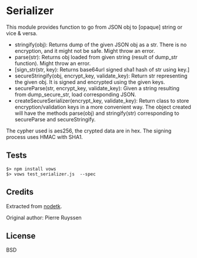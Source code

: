 # Serializer

This module provides function to go from JSON obj to [opaque] string or vice & versa.

 - stringify(obj): Returns dump of the given JSON obj as a str. There is no encryption, and it might not be safe. Might throw an error.
 - parse(str): Returns obj loaded from given string (result of dump_str function). Might throw an error.
 - [sign_str(str, key): Returns base64url signed sha1 hash of str using key.]
 - secureStringify(obj, encrypt_key, validate_key): Return str representing the given obj. It is signed and encrypted using the given keys.
 - secureParse(str, encrypt_key, validate_key): Given a string resulting from dump_secure_str, load corresponding JSON.
 - createSecureSerializer(encrypt_key, validate_key): Return class to store encryption/validation keys in a more convenient way. The object created will have the methods parse(obj) and stringify(str) corresponding to secureParse and secureStringify.

The cypher used is aes256, the crypted data are in hex. The signing process uses HMAC with SHA1.

## Tests

    $> npm install vows
    $> vows test_serializer.js  --spec

## Credits

Extracted from [nodetk](https://github.com/AF83/nodetk).

Original author: Pierre Ruyssen

## License

BSD
